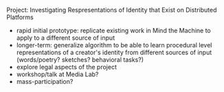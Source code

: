 Project: Investigating Respresentations of Identity that Exist on Distributed Platforms 

* rapid initial prototype: replicate existing work in Mind the Machine to apply to a different source of input
* longer-term: generalize algorithm to be able to learn procedural level representations of a creator's identity from different sources of input (words/poetry? sketches? behavioral tasks?) 
* explore legal aspects of the project
* workshop/talk at Media Lab?  
* mass-participation? 
